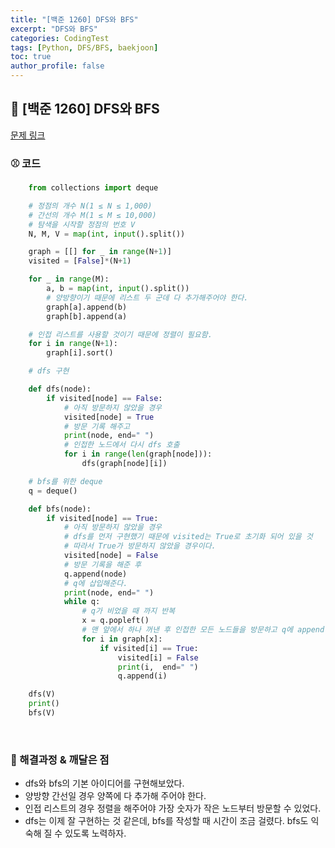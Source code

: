 ```yaml
---
title: "[백준 1260] DFS와 BFS"
excerpt: "DFS와 BFS"
categories: CodingTest
tags: [Python, DFS/BFS, baekjoon]
toc: true
author_profile: false
---
```

## 🍎 [백준 1260] DFS와 BFS
[문제 링크](https://www.acmicpc.net/problem/1260)


### ⚾ 코드

```python
    from collections import deque

    # 정점의 개수 N(1 ≤ N ≤ 1,000)
    # 간선의 개수 M(1 ≤ M ≤ 10,000)
    # 탐색을 시작할 정점의 번호 V
    N, M, V = map(int, input().split())

    graph = [[] for _ in range(N+1)]
    visited = [False]*(N+1)

    for _ in range(M):
        a, b = map(int, input().split())
        # 양방향이기 때문에 리스트 두 군데 다 추가해주어야 한다.
        graph[a].append(b)
        graph[b].append(a)

    # 인접 리스트를 사용할 것이기 때문에 정렬이 필요함.
    for i in range(N+1):
        graph[i].sort()

    # dfs 구현

    def dfs(node):
        if visited[node] == False:
            # 아직 방문하지 않았을 경우
            visited[node] = True
            # 방문 기록 해주고
            print(node, end=" ")
            # 인접한 노드에서 다시 dfs 호출
            for i in range(len(graph[node])):
                dfs(graph[node][i])

    # bfs를 위한 deque
    q = deque()

    def bfs(node):
        if visited[node] == True:
            # 아직 방문하지 않았을 경우
            # dfs를 먼저 구현했기 때문에 visited는 True로 초기화 되어 있을 것
            # 따라서 True가 방문하지 않았을 경우이다.
            visited[node] = False
            # 방문 기록을 해준 후
            q.append(node)
            # q에 삽입해준다.
            print(node, end=" ")
            while q:
                # q가 비었을 때 까지 반복
                x = q.popleft()
                # 맨 앞에서 하나 꺼낸 후 인접한 모든 노드들을 방문하고 q에 append
                for i in graph[x]:
                    if visited[i] == True:
                        visited[i] = False
                        print(i,  end=" ")
                        q.append(i)

    dfs(V)
    print()
    bfs(V)

```
<br>

### 🔔 해결과정 & 깨달은 점

- dfs와 bfs의 기본 아이디어를 구현해보았다.
- 양방향 간선일 경우 양쪽에 다 추가해 주어야 한다.
- 인접 리스트의 경우 정렬을 해주어야 가장 숫자가 작은 노드부터 방문할 수 있었다.
- dfs는 이제 잘 구현하는 것 같은데, bfs를 작성할 때 시간이 조금 걸렸다. bfs도 익숙해 질 수 있도록 노력하자.